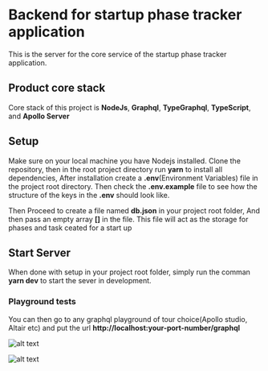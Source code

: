 # Backend for startup phase tracker application

This is the server for the core service of the startup phase tracker application.

## Product core stack

Core stack of this project is **NodeJs**, **Graphql**, **TypeGraphql**, **TypeScript**, and **Apollo Server**

## Setup

Make sure on your local machine you have Nodejs installed. Clone the repository, then in the root project directory run **yarn** to install all dependencies, After installation create a **.env**(Environment Variables) file in the project root directory. Then check the **.env.example** file to see how the structure of the keys in the **.env** should look like.

Then Proceed to create a file named **db.json** in your project root folder, And then pass an empty array **[]** in the file. This file will act as the storage
for phases and task ceated for a start up

## Start Server

When done with setup in your project root folder, simply run the comman **yarn dev** to start the sever in development.

### Playground tests

You can then go to any graphql playground of tour choice(Apollo studio, Altair etc) and put the url **http://localhost:your-port-number/graphql**

![alt text](https://res.cloudinary.com/greatchinex/image/upload/v1649249186/startuptasks.png)

![alt text](https://res.cloudinary.com/greatchinex/image/upload/v1649249186/fetchtasks.png)
